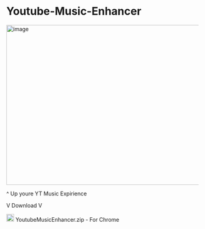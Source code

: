 # Youtube-Music-Enhancer
<img width="916" height="418" alt="image" src="https://github.com/user-attachments/assets/6bb93420-6638-4f64-982a-7ac83b28b78c" />
<p>^ Up youre YT Music Expirience</p>
<p>V Download V</p>
<p><img width="20px" height="20px" alt="image" src="https://www.svgrepo.com/show/354957/document-zip.svg" /> YoutubeMusicEnhancer.zip - For Chrome</p>

